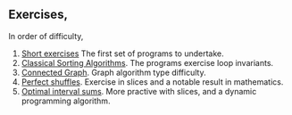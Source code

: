 ## Exercises,

In order of difficulty,

1. [Short exercises](https://github.com/burtr/reu-cfs/blob/master/reu-cfs-2023/exercises/python-grab-bag.ipynb)
The first set of programs to undertake. 
3. [Classical Sorting Algorithms](https://github.com/burtr/reu-cfs/blob/master/reu-cfs-2023/exercises/classic-sorting-algorithms.ipynb).
The programs exercise loop invariants.
1. [Connected Graph](https://github.com/burtr/reu-cfs/blob/master/reu-cfs-2023/exercises/connected_graph.ipynb).
Graph algorithm type difficulty.
2. [Perfect shuffles](https://github.com/burtr/reu-cfs-2023/blob/main/exercises/perfect-shuffles.ipynb). Exercise in slices and a notable result in mathematics.
3. [Optimal interval sums](). More practive with slices, and a dynamic programming algorithm.
